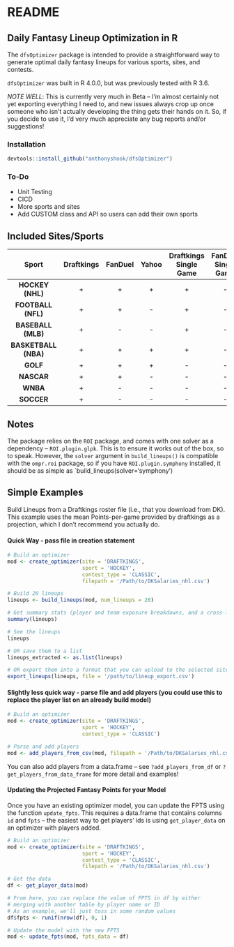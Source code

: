 README
================

## Daily Fantasy Lineup Optimization in R

The `dfsOptimizer` package is intended to provide a straightforward way
to generate optimal daily fantasy lineups for various sports, sites, and
contests.

`dfsOptimizer` was built in R 4.0.0, but was previously tested with R
3.6.

*NOTE WELL*: This is currently very much in Beta – I’m almost certainly
not yet exporting everything I need to, and new issues always crop up
once someone who isn’t actually developing the thing gets their hands on
it. So, if you decide to use it, I’d very much appreciate any bug
reports and/or suggestions!

### Installation

``` r
devtools::install_github("anthonyshook/dfsOptimizer")
```

### To-Do

-   Unit Testing
-   CICD
-   More sports and sites
-   Add CUSTOM class and API so users can add their own sports

## Included Sites/Sports

|        Sport         | Draftkings | FanDuel | Yahoo | Draftkings Single Game | FanDuel Single Game |
|:--------------------:|:----------:|:-------:|:-----:|:----------------------:|:-------------------:|
|   **HOCKEY (NHL)**   |     \+     |   \+    |  \+   |           \+           |         \-          |
|  **FOOTBALL (NFL)**  |     \+     |   \+    |  \-   |           \+           |         \-          |
|  **BASEBALL (MLB)**  |     \+     |   \-    |  \-   |           \+           |         \-          |
| **BASKETBALL (NBA)** |     \+     |   \+    |  \+   |           \+           |         \-          |
|       **GOLF**       |     \+     |   \+    |  \+   |           \-           |         \-          |
|      **NASCAR**      |     \+     |   \+    |  \-   |           \-           |         \-          |
|       **WNBA**       |     \+     |   \-    |  \-   |           \-           |         \-          |
|      **SOCCER**      |     \+     |   \-    |  \-   |           \-           |         \-          |

## Notes

The package relies on the `ROI` package, and comes with one solver as a
dependency – `ROI.plugin.glpk`. This is to ensure it works out of the
box, so to speak. However, the `solver` argument in `build_lineups()` is
compatible with the `ompr.roi` package, so if you have
`ROI.plugin.symphony` installed, it should be as simple as
\`build\_lineups(solver=‘symphony’)

## Simple Examples

Build Lineups from a Draftkings roster file (i.e., that you download
from DK). This example uses the mean Points-per-game provided by
draftkings as a projection, which I don’t recommend you actually do.

#### Quick Way - pass file in creation statement

``` r
# Build an optimizer
mod <- create_optimizer(site = 'DRAFTKINGS', 
                        sport = 'HOCKEY', 
                        contest_type = 'CLASSIC', 
                        filepath = '/Path/to/DKSalaries_nhl.csv')

# Build 20 lineups
lineups <- build_lineups(mod, num_lineups = 20)

# Get summary stats (player and team exposure breakdowns, and a cross-lineup similarity measure)
summary(lineups)

# See the lineups
lineups

# OR save them to a list
lineups_extracted <- as.list(lineups)

# OR export them into a format that you can upload to the selected site
export_lineups(lineups, file = '/path/to/lineup_export.csv')
```

#### Slightly less quick way - parse file and add players (you could use this to replace the player list on an already build model)

``` r
# Build an optimizer
mod <- create_optimizer(site = 'DRAFTKINGS', 
                        sport = 'HOCKEY', 
                        contest_type = 'CLASSIC')

# Parse and add players
mod <- add_players_from_csv(mod, filepath = '/Path/to/DKSalaries_nhl.csv')
```

You can also add players from a data.frame – see `?add_players_from_df`
or `?get_players_from_data_frame` for more detail and examples!

#### Updating the Projected Fantasy Points for your Model

Once you have an existing optimizer model, you can update the FPTS using
the function `update_fpts`. This requires a data.frame that contains
columns `id` and `fpts` – the easiest way to get players’ ids is using
`get_player_data` on an optimizer with players added.

``` r
# Build an optimizer
mod <- create_optimizer(site = 'DRAFTKINGS', 
                        sport = 'HOCKEY', 
                        contest_type = 'CLASSIC',
                        filepath = '/Path/to/DKSalaries_nhl.csv')

# Get the data
df <- get_player_data(mod)

# From here, you can replace the value of FPTS in df by either
# merging with another table by player name or ID
# As an example, we'll just toss in some random values
df$fpts <- runif(nrow(df), 0, 1)

# Update the model with the new FPTS
mod <- update_fpts(mod, fpts_data = df)
```
